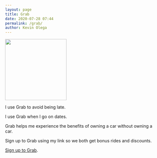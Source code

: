 ```yaml
--- 
layout: page
title: Grab
date: 2020-07-28 07:44
permalink: /grab/ 
author: Kevin Olega 
--- 
```


<img src="{{ site.url }}/assets/img/2019-07-Kevin-Gray.jpg" width="200">

I use Grab to avoid being late.

I use Grab when I go on dates.

Grab helps me experience the benefits of owning a car without owning a car.

Sign up to Grab using my link so we both get bonus rides and discounts.

[Sign up to Grab](https://r.grab.com/grabkevinolega).